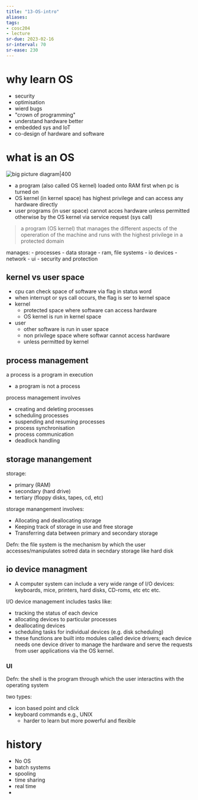 ```yaml
---
title: "13-OS-intro"
aliases: 
tags: 
- cosc204
- lecture
sr-due: 2023-02-16
sr-interval: 70
sr-ease: 230
---
```


# why learn OS
- security
- optimisation
- wierd bugs
- "crown of programming"
- understand hardware better
- embedded sys and IoT
- co-design of hardware and software

# what is an OS
![big picture diagram|400](https://i.imgur.com/9O1YR0p.png)
-  a program (also called OS kernel) loaded onto RAM first when pc is turned on
- OS kernel (in kernel space) has highest privilege and can access any hardware directly
- user programs (in user space) cannot acces hardware unless permitted otherwise by the OS kernel via service request (sys call)

> a program (OS kernel) that manages the different aspects of the opereration of the machine and runs with the highest privilege in a protected domain

manages:
	- processes
	- data storage
		- ram, file systems
	- io devices
		- network
		- ui
	- security and protection

## kernel vs user space
- cpu can check space of software via  flag in status word
- when interrupt or sys call occurs, the flag is ser to kernel space
- kernel
	- protected space where software can access hardware
	- OS kernel is run in kernel space
- user
	- other software is run in user space
	- non privilege space where softwar cannot access hardware
	- unless permitted by kernel

## process management
a process is a program in execution
- a program is not a process

process management involves
- creating and deleting processes 
- scheduling processes 
- suspending and resuming processes 
- process synchronisation 
- process communication 
- deadlock handling

## storage manangement
storage: 
- primary (RAM)
- secondary (hard drive)
- tertiary (floppy disks, tapes, cd, etc)

storage manangement involves:
- Allocating and deallocating storage 
- Keeping track of storage in use and free storage 
- Transferring data between primary and secondary storage

Defn: the file system is the mechanism by which the user accesses/manipulates sotred data in secndary storage like hard disk

## io device managment
- A computer system can include a very wide range of I/O devices: keyboards, mice, printers, hard disks, CD-roms, etc etc etc. 

I/O device management includes tasks like: 
- tracking the status of each device 
- allocating devices to particular processes 
- deallocating devices 
- scheduling tasks for individual devices (e.g. disk scheduling) 
- these functions are built into modules called device drivers; each device needs one device driver to manage the hardware and serve the requests from user applications via the OS kernel.

### UI
Defn: the shell is the program through which the user interactins with the operating system

two types:
- icon based point and click
- keyboard commands e.g., UNIX
	- harder to learn but more powerful and flexible

# history
- No OS
- batch systems
- spooling
- time sharing
- real time
- 